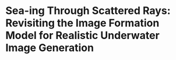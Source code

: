 # Sea-ing Through Scattered Rays: Revisiting the Image Formation Model for Realistic Underwater Image Generation